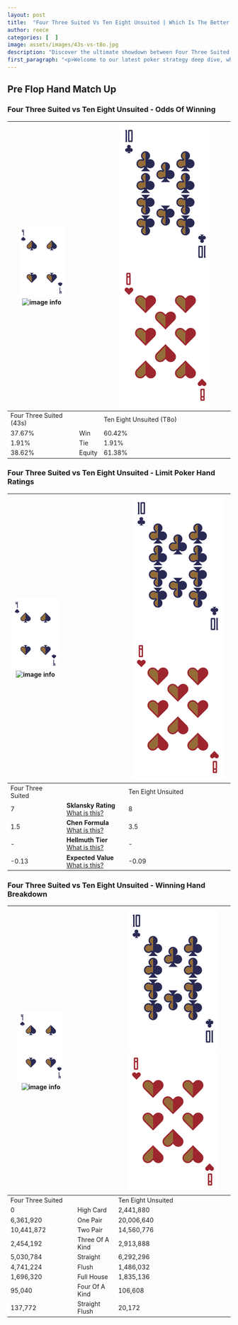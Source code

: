 ```yaml
---
layout: post
title:  "Four Three Suited Vs Ten Eight Unsuited | Which Is The Better Hand In Poker? A Complete Guide"
author: reece
categories: [  ]
image: assets/images/43s-vs-t8o.jpg
description: "Discover the ultimate showdown between Four Three Suited and Ten Eight Unsuited in poker! Uncover the odds, strategies, and scenarios where one hand triumphs over the other. Get ready to up your poker game with this thrilling analysis."
first_paragraph: "<p>Welcome to our latest poker strategy deep dive, where we're pitting two distinct hands against each other in a high-stakes showdown: Four Three Suited vs Ten Eight Unsuited.</p><p>In the dynamic world of poker, every decision counts, and knowing which hand holds the upper hand is key to your success at the table.</p><p>In this article, we'll dissect these two hands, explore the scenarios where one dominates the other, and equip you with the knowledge to make strategic choices that can tip the odds in your favor.</p><p>Get ready to unravel the intriguing dynamics of these poker hands and elevate your game to new heights.</p>"
---
```




[comment]: # (sp0)

## Pre Flop Hand Match Up

<div class="table hand-ratings" markdown="1"> 



### Four Three Suited vs Ten Eight Unsuited - Odds Of Winning


    
| ![image info](assets/images/hand1/4.png) ![image info](assets/images/hand1/3s.png) |  | ![image info](assets/images/hand2/T.png) ![image info](assets/images/hand2/8o.png) |
| -------- | -------- | -------- |
| Four Three Suited (43s) |  | Ten Eight Unsuited (T8o) |
| 37.67% | Win | 60.42% |
| 1.91% | Tie | 1.91% |
| 38.62% | Equity | 61.38% |




[comment]: # (sp1)



### Four Three Suited vs Ten Eight Unsuited - Limit Poker Hand Ratings


    
| ![image info](assets/images/hand1/4.png) ![image info](assets/images/hand1/3s.png) |  | ![image info](assets/images/hand2/T.png) ![image info](assets/images/hand2/8o.png) |
| -------- | -------- | -------- |
| Four Three Suited |  | Ten Eight Unsuited |
| 7 | **Sklansky Rating** [What is this?](/sklansky-rating-explained) | 8 |
| 1.5 | **Chen Formula** [What is this?](/chen-formula-explained) | 3.5 |
| - | **Hellmuth Tier** [What is this?](/Hellmuth-tier-explained) | - |
| -0.13 | **Expected Value** [What is this?](/expected-value-explained) | -0.09 |




[comment]: # (sp2)



### Four Three Suited vs Ten Eight Unsuited - Winning Hand Breakdown


    
| ![image info](assets/images/hand1/4.png) ![image info](assets/images/hand1/3s.png) |  | ![image info](assets/images/hand2/T.png) ![image info](assets/images/hand2/8o.png) |
| -------- | -------- | -------- |
| Four Three Suited |  | Ten Eight Unsuited |
| 0 | High Card | 2,441,880 |
| 6,361,920 | One Pair | 20,006,640 |
| 10,441,872 | Two Pair | 14,560,776 |
| 2,454,192 | Three Of A Kind | 2,913,888 |
| 5,030,784 | Straight | 6,292,296 |
| 4,741,224 | Flush | 1,486,032 |
| 1,696,320 | Full House | 1,835,136 |
| 95,040 | Four Of A Kind | 106,608 |
| 137,772 | Straight Flush | 20,172 |




[comment]: # (sp3)



</div>

[comment]: # (sp4)



[comment]: # (sp5)

